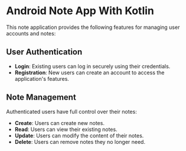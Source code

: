# Android Note App With Kotlin

This note application provides the following features for managing user accounts and notes:

## User Authentication
* **Login**: Existing users can log in securely using their credentials.
* **Registration**: New users can create an account to access the application's features.

## Note Management
Authenticated users have full control over their notes:
* **Create**: Users can create new notes.
* **Read**: Users can view their existing notes.
* **Update**: Users can modify the content of their notes.
* **Delete**: Users can remove notes they no longer need.

